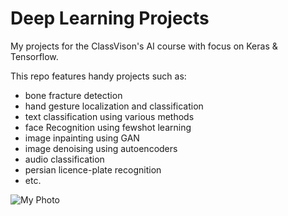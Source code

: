 # Deep Learning Projects
My projects for the ClassVison's AI course with focus on Keras &amp; Tensorflow.
  
This repo features handy projects such as:
* bone fracture detection
* hand gesture localization and classification
* text classification using various methods
* face Recognition using fewshot learning
* image inpainting using GAN
* image denoising using autoencoders
* audio classification
* persian licence-plate recognition
* etc.


![My Photo](overview.png)

